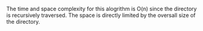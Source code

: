 The time and space complexity for this alogrithm is O(n) since the directory is recursively traversed.  The space is directly limited by the oversall size of the directory.